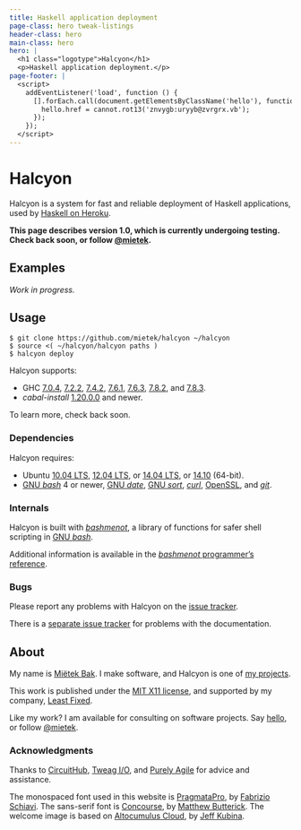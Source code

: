 ```yaml
---
title: Haskell application deployment
page-class: hero tweak-listings
header-class: hero
main-class: hero
hero: |
  <h1 class="logotype">Halcyon</h1>
  <p>Haskell application deployment.</p>
page-footer: |
  <script>
    addEventListener('load', function () {
      [].forEach.call(document.getElementsByClassName('hello'), function (hello) {
        hello.href = cannot.rot13('znvygb:uryyb@zvrgrx.vb');
      });
    });
  </script>
---
```



Halcyon
=======

Halcyon is a system for fast and reliable deployment of Haskell applications, used by [Haskell on Heroku](https://haskellonheroku.com/).

**This page describes version 1.0, which is currently undergoing testing.  Check back soon, or follow <a href="https://twitter.com/mietek">@mietek</a>.**


Examples
--------

_Work in progress._


Usage
-----

```
$ git clone https://github.com/mietek/halcyon ~/halcyon
$ source <( ~/halcyon/halcyon paths )
$ halcyon deploy
```

Halcyon supports:

- GHC [7.0.4](https://haskell.org/ghc/download_ghc_7_0_4), [7.2.2](https://haskell.org/ghc/download_ghc_7_2_2), [7.4.2](https://haskell.org/ghc/download_ghc_7_4_2), [7.6.1](https://haskell.org/ghc/download_ghc_7_6_1), [7.6.3](https://haskell.org/ghc/download_ghc_7_6_3), [7.8.2](https://haskell.org/ghc/download_ghc_7_8_2), and [7.8.3](https://haskell.org/ghc/download_ghc_7_8_3).
- _cabal-install_ [1.20.0.0](https://haskell.org/cabal/download.html) and newer.

To learn more, check back soon.


### Dependencies

Halcyon requires:

- Ubuntu [10.04 LTS](https://releases.ubuntu.com/10.04/), [12.04 LTS](http://releases.ubuntu.com/12.04/), or [14.04 LTS](http://releases.ubuntu.com/14.04/), or [14.10](http://releases.ubuntu.com/14.10/) (64-bit).
- [GNU _bash_](https://gnu.org/software/bash/) 4 or newer, [GNU _date_](https://gnu.org/software/coreutils/manual/html_node/date-invocation.html), [GNU _sort_](https://gnu.org/software/coreutils/manual/html_node/sort-invocation.html), [_curl_](http://curl.haxx.se/), [OpenSSL](https://openssl.org/), and [_git_](http://git-scm.com/).


### Internals

Halcyon is built with [_bashmenot_](https://bashmenot.mietek.io/), a library of functions for safer shell scripting in [GNU _bash_](https://gnu.org/software/bash/).

Additional information is available in the [_bashmenot_ programmer’s reference](https://bashmenot.mietek.io/reference/).


### Bugs

Please report any problems with Halcyon on the [issue tracker](https://github.com/mietek/halcyon/issues/).

There is a [separate issue tracker](https://github.com/mietek/halcyon-website/issues/) for problems with the documentation.


About
-----

<span id="mietek"><a class="hello" href=""></a></span>

My name is [Miëtek Bak](https://mietek.io/).  I make software, and Halcyon is one of [my projects](https://mietek.io/projects/).

This work is published under the [MIT X11 license](license/), and supported by my company, [Least Fixed](https://leastfixed.com/).

Like my work?  I am available for consulting on software projects.  Say <a class="hello" href="">hello</a>, or follow <a href="https://twitter.com/mietek">@mietek</a>.


### Acknowledgments

Thanks to [CircuitHub](https://circuithub.com/), [Tweag I/O](http://tweag.io/), and [Purely Agile](http://purelyagile.com/) for advice and assistance.

The monospaced font used in this website is [PragmataPro](http://fsd.it/fonts/pragmatapro.htm), by [Fabrizio Schiavi](http://fsd.it/).  The sans-serif font is [Concourse](http://practicaltypography.com/concourse.html), by [Matthew Butterick](http://practicaltypography.com/).  The welcome image is based on [Altocumulus Cloud](https://flickr.com/photos/kubina/146306532/), by [Jeff Kubina](https://flickr.com/photos/kubina/).
